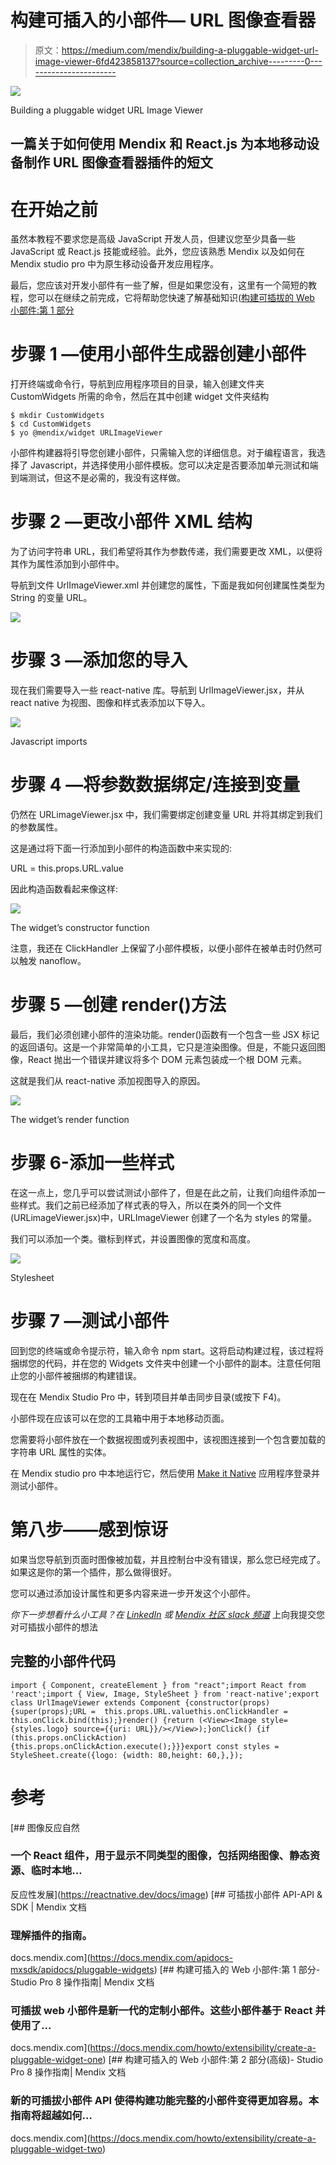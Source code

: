 # 构建可插入的小部件— URL 图像查看器

> 原文：<https://medium.com/mendix/building-a-pluggable-widget-url-image-viewer-6fd423858137?source=collection_archive---------0----------------------->

![](img/953f347f829678a11531cf9a7a84f91f.png)

Building a pluggable widget URL Image Viewer

## 一篇关于如何使用 Mendix 和 React.js 为本地移动设备制作 URL 图像查看器插件的短文

# 在开始之前

虽然本教程不要求您是高级 JavaScript 开发人员，但建议您至少具备一些 JavaScript 或 React.js 技能或经验。此外，您应该熟悉 Mendix 以及如何在 Mendix studio pro 中为原生移动设备开发应用程序。

最后，您应该对开发小部件有一些了解，但是如果您没有，这里有一个简短的教程，您可以在继续之前完成，它将帮助您快速了解基础知识([构建可插拔的 Web 小部件:第 1 部分](https://docs.mendix.com/howto/extensibility/create-a-pluggable-widget-one)

# 步骤 1 —使用小部件生成器创建小部件

打开终端或命令行，导航到应用程序项目的目录，输入创建文件夹 CustomWidgets 所需的命令，然后在其中创建 widget 文件夹结构

```
$ mkdir CustomWidgets
$ cd CustomWidgets
$ yo @mendix/widget URLImageViewer
```

小部件构建器将引导您创建小部件，只需输入您的详细信息。对于编程语言，我选择了 Javascript，并选择使用小部件模板。您可以决定是否要添加单元测试和端到端测试，但这不是必需的，我没有这样做。

# 步骤 2 —更改小部件 XML 结构

为了访问字符串 URL，我们希望将其作为参数传递，我们需要更改 XML，以便将其作为属性添加到小部件中。

导航到文件 UrlImageViewer.xml 并创建您的属性，下面是我如何创建属性类型为 String 的变量 URL。

![](img/c088c5b4180d5d3dd39b05ef61e55f7a.png)

# 步骤 3 —添加您的导入

现在我们需要导入一些 react-native 库。导航到 UrlImageViewer.jsx，并从 react native 为视图、图像和样式表添加以下导入。

![](img/ad56dd0210735b85b0a47e40062d6aa0.png)

Javascript imports

# 步骤 4 —将参数数据绑定/连接到变量

仍然在 URLimageViewer.jsx 中，我们需要绑定创建变量 URL 并将其绑定到我们的参数属性。

这是通过将下面一行添加到小部件的构造函数中来实现的:

URL = this.props.URL.value

因此构造函数看起来像这样:

![](img/8933caf9c14b406fa8fa1cce350fdbc2.png)

The widget’s constructor function

注意，我还在 ClickHandler 上保留了小部件模板，以便小部件在被单击时仍然可以触发 nanoflow。

# 步骤 5 —创建 render()方法

最后，我们必须创建小部件的渲染功能。render()函数有一个包含一些 JSX 标记的返回语句。这是一个非常简单的小工具，它只是渲染图像。但是，不能只返回图像，React 抛出一个错误并建议将多个 DOM 元素包装成一个根 DOM 元素。

这就是我们从 react-native 添加视图导入的原因。

![](img/7b71e25edbc5f41fdf90f7cdabdff004.png)

The widget’s render function

# 步骤 6-添加一些样式

在这一点上，您几乎可以尝试测试小部件了，但是在此之前，让我们向组件添加一些样式。我们之前已经添加了样式表的导入，所以在类外的同一个文件(URLimageViewer.jsx)中，URLImageViewer 创建了一个名为 styles 的常量。

我们可以添加一个类。徽标到样式，并设置图像的宽度和高度。

![](img/06b1fa59ad0977db39e96856c4fdc77c.png)

Stylesheet

# 步骤 7 —测试小部件

回到您的终端或命令提示符，输入命令 npm start。这将启动构建过程，该过程将捆绑您的代码，并在您的 Widgets 文件夹中创建一个小部件的副本。注意任何阻止您的小部件被捆绑的构建错误。

现在在 Mendix Studio Pro 中，转到项目并单击同步目录(或按下 F4)。

小部件现在应该可以在您的工具箱中用于本地移动页面。

您需要将小部件放在一个数据视图或列表视图中，该视图连接到一个包含要加载的字符串 URL 属性的实体。

在 Mendix studio pro 中本地运行它，然后使用 [Make it Native](https://docs.mendix.com/refguide/getting-the-make-it-native-app) 应用程序登录并测试小部件。

# 第八步——感到惊讶

如果当您导航到页面时图像被加载，并且控制台中没有错误，那么您已经完成了。如果这是你的第一个插件，那么做得很好。

您可以通过添加设计属性和更多内容来进一步开发这个小部件。

*你下一步想看什么小工具？在* [*LinkedIn*](https://www.linkedin.com/in/ryan-mocke-43328093/) *或* [*Mendix 社区 slack 频道*](https://join.slack.com/t/mendixcommunity/shared_invite/zt-8g6ecnz8-v2YXGYjVn07Xw1RmXeKNIA) 上向我提交您对可插拔小部件的想法

## 完整的小部件代码

```
import { Component, createElement } from "react";import React from 'react';import { View, Image, StyleSheet } from 'react-native';export class UrlImageViewer extends Component {constructor(props) {super(props);URL =  this.props.URL.valuethis.onClickHandler = this.onClick.bind(this);}render() {return (<View><Image style={styles.logo} source={{uri: URL}}/></View>);}onClick() {if (this.props.onClickAction) {this.props.onClickAction.execute();}}}export const styles = StyleSheet.create({logo: {width: 80,height: 60,},});
```

# 参考

[](https://reactnative.dev/docs/image) [## 图像反应自然

### 一个 React 组件，用于显示不同类型的图像，包括网络图像、静态资源、临时本地…

反应性发展](https://reactnative.dev/docs/image)  [## 可插拔小部件 API-API & SDK | Mendix 文档

### 理解插件的指南。

docs.mendix.com](https://docs.mendix.com/apidocs-mxsdk/apidocs/pluggable-widgets) [](https://docs.mendix.com/howto/extensibility/create-a-pluggable-widget-one) [## 构建可插入的 Web 小部件:第 1 部分- Studio Pro 8 操作指南| Mendix 文档

### 可插拔 web 小部件是新一代的定制小部件。这些小部件基于 React 并使用了…

docs.mendix.com](https://docs.mendix.com/howto/extensibility/create-a-pluggable-widget-one)  [## 构建可插入的 Web 小部件:第 2 部分(高级)- Studio Pro 8 操作指南| Mendix 文档

### 新的可插拔小部件 API 使得构建功能完整的小部件变得更加容易。本指南将超越如何…

docs.mendix.com](https://docs.mendix.com/howto/extensibility/create-a-pluggable-widget-two)